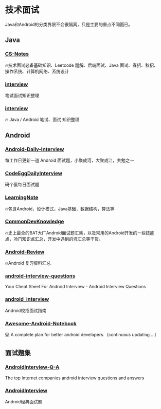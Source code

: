 # 技术面试
Java和Android的分类界限不会很隔离，只是主要的重点不同而已。
## Java
### [CS-Notes](https://github.com/CyC2018/CS-Notes)
🔥技术面试必备基础知识、Leetcode 题解、后端面试、Java 面试、春招、秋招、操作系统、计算机网络、系统设计

### [interview](https://github.com/HIT-Alibaba/interview)
笔试面试知识整理

### [interview](https://github.com/hadyang/interview)
🔥 Java / Android 笔试、面试 知识整理 

## Android
### [Android-Daily-Interview](https://github.com/Moosphan/Android-Daily-Interview)
每工作日更新一道 Android 面试题，小聚成河，大聚成江，共勉之～

### [CodeEggDailyInterview](https://github.com/codeegginterviewgroup/CodeEggDailyInterview)
码个蛋每日面试题

### [LearningNote](https://github.com/francistao/LearningNotes)
🔥包含Android，设计模式，Java基础，数据结构，算法等

### [CommonDevKnowledge](https://github.com/AweiLoveAndroid/CommonDevKnowledge)
🔥史上最全的BAT大厂Android面试题汇集，以及常用的Android开发的一些技能点，冷门知识点汇总，开发中遇到的坑汇总等干货。

### [Android-Review](https://github.com/JasonWu1111/Android-Review)
🔥Android 复习资料汇总

### [android-interview-questions](https://github.com/MindorksOpenSource/android-interview-questions)
Your Cheat Sheet For Android Interview - Android Interview Questions 

### [android_interview](https://github.com/LRH1993/android_interview)
Android校招面试指南

### [Awesome-Android-Notebook](https://github.com/JsonChao/Awesome-Android-Notebook)
💻 A complete plan for better android developers.（continuous updating ...）

## 面试题集
### [AndroidInterview-Q-A](https://github.com/JackyAndroid/AndroidInterview-Q-A)
The top Internet companies android interview questions and answers

### [AndroidInterview](https://github.com/yeungeek/AndroidInterview)
Android经典面试题
